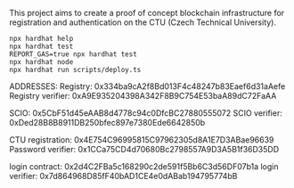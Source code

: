 This project aims to create a proof of concept blockchain infrastructure for registration and authentication on the CTU (Czech Technical University).


```shell
npx hardhat help
npx hardhat test
REPORT_GAS=true npx hardhat test
npx hardhat node
npx hardhat run scripts/deploy.ts
```

ADDRESSES:
Registry: 0x334ba9cA2f8Bd013F4c48247b83Eaef6d31aAefe
Registry verifier: 0xA9E935204398A342F8B9C754E53baA89dC72FaAA

SCIO: 0x5CbF51d45eAAB8d4778c94c0DfcBC27880555072
SCIO verifier: 0xDed28B8B8911DB250bfec897e7380Ede6642850b

CTU registration: 0x4E754C96995815C97962305d8A1E7D3ABae96639
Password verifier: 0x1CCa75CD4d70680Bc2798557A9D3A5B1f36D35DD

login contract: 0x2d4C2FBa5c168290c2de591f5Bb6C3d56DF07b1a
login verifier: 0x7d864968D85fF40bAD1CE4e0dABab194795774bB
